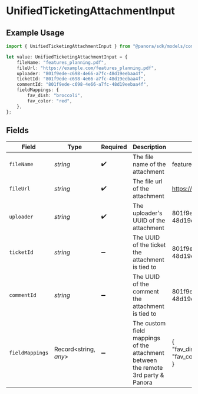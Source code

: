 # UnifiedTicketingAttachmentInput

## Example Usage

```typescript
import { UnifiedTicketingAttachmentInput } from "@panora/sdk/models/components";

let value: UnifiedTicketingAttachmentInput = {
    fileName: "features_planning.pdf",
    fileUrl: "https://example.com/features_planning.pdf",
    uploader: "801f9ede-c698-4e66-a7fc-48d19eebaa4f",
    ticketId: "801f9ede-c698-4e66-a7fc-48d19eebaa4f",
    commentId: "801f9ede-c698-4e66-a7fc-48d19eebaa4f",
    fieldMappings: {
        fav_dish: "broccoli",
        fav_color: "red",
    },
};
```

## Fields

| Field                                                                             | Type                                                                              | Required                                                                          | Description                                                                       | Example                                                                           |
| --------------------------------------------------------------------------------- | --------------------------------------------------------------------------------- | --------------------------------------------------------------------------------- | --------------------------------------------------------------------------------- | --------------------------------------------------------------------------------- |
| `fileName`                                                                        | *string*                                                                          | :heavy_check_mark:                                                                | The file name of the attachment                                                   | features_planning.pdf                                                             |
| `fileUrl`                                                                         | *string*                                                                          | :heavy_check_mark:                                                                | The file url of the attachment                                                    | https://example.com/features_planning.pdf                                         |
| `uploader`                                                                        | *string*                                                                          | :heavy_check_mark:                                                                | The uploader's UUID of the attachment                                             | 801f9ede-c698-4e66-a7fc-48d19eebaa4f                                              |
| `ticketId`                                                                        | *string*                                                                          | :heavy_minus_sign:                                                                | The UUID of the ticket the attachment is tied to                                  | 801f9ede-c698-4e66-a7fc-48d19eebaa4f                                              |
| `commentId`                                                                       | *string*                                                                          | :heavy_minus_sign:                                                                | The UUID of the comment the attachment is tied to                                 | 801f9ede-c698-4e66-a7fc-48d19eebaa4f                                              |
| `fieldMappings`                                                                   | Record<string, *any*>                                                             | :heavy_minus_sign:                                                                | The custom field mappings of the attachment between the remote 3rd party & Panora | {<br/>"fav_dish": "broccoli",<br/>"fav_color": "red"<br/>}                        |